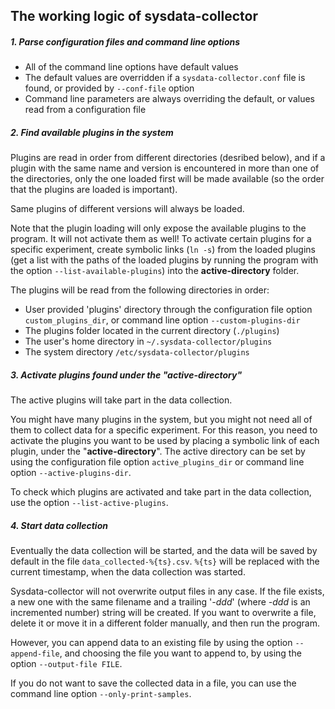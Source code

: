 The working logic of sysdata-collector
--------------------------------------

##### 1. Parse configuration files and command line options

* All of the command line options have default values
* The default values are overridden if a `sysdata-collector.conf` file is found, or provided by `--conf-file` option
* Command line parameters are always overriding the default, or values read from a configuration file

##### 2. Find available plugins in the system

Plugins are read in order from different directories (desribed below), and if a plugin with the same name and version is encountered in more than one of the directories, only the one loaded first will be made available (so the order that the plugins are loaded is important).

Same plugins of different versions will always be loaded.

Note that the plugin loading will only expose the available plugins to the program. It will not activate them as well! To activate certain plugins for a specific experiment, create symbolic links (`ln -s`) from the loaded plugins (get a list with the paths of the loaded plugins by running the program with the option `--list-available-plugins`) into the **active-directory** folder.

The plugins will be read from the following directories in order:

* User provided 'plugins' directory through the configuration file option `custom_plugins_dir`, or command line option `--custom-plugins-dir`
* The plugins folder located in the current directory (`./plugins`)
* The user's home directory in `~/.sysdata-collector/plugins`
* The system directory `/etc/sysdata-collector/plugins`

##### 3. Activate plugins found under the "active-directory"

The active plugins will take part in the data collection.

You might have many plugins in the system, but you might not need all of them to collect data for a specific experiment. For this reason, you need to activate the plugins you want to be used by placing a symbolic link of each plugin, under the "**active-directory**". The active directory can be set by using the configuration file option  `active_plugins_dir` or command line option `--active-plugins-dir`.

To check which plugins are activated and take part in the data collection, use the option `--list-active-plugins`.

##### 4. Start data collection

Eventually the data collection will be started, and the data will be saved by default in the file `data_collected-%{ts}.csv`. `%{ts}` will be replaced with the current timestamp, when the data collection was started.

Sysdata-collector will not overwrite output files in any case. If the file exists, a new one with the same filename and a trailing '*-ddd*' (where *-ddd* is an incremented number) string will be created. If you want to overwrite a file, delete it or move it in a different folder manually, and then run the program.

However, you can append data to an existing file by using the option `--append-file`, and choosing the file you want to append to, by using the option `--output-file FILE`.

If you do not want to save the collected data in a file, you can use the command line option `--only-print-samples`.